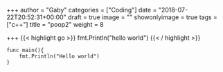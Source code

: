 +++
author = "Gaby"
categories = ["Coding"]
date = "2018-07-22T20:52:31+00:00"
draft = true
image = ""
showonlyimage = true
tags = ["c++"]
title = "poop2"
weight = 8

+++
    {{< highlight go >}}
    fmt.Println("hello world")
    {{< / highlight >}}

    func main(){
    	fmt.Println("Hello world")
    }
